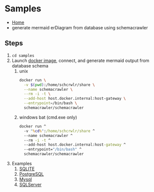 # Samples
* [Home](../readme.md)
* generate mermaid erDiagram from database using schemacrawler

## Steps
  1. `cd samples`
  1. Launch [docker image](https://www.schemacrawler.com/docker-image.html), connect, and generate mermaid output from database schema
      1. unix
          ```sh
          docker run \
            -v $(pwd):/home/schcrwlr/share \
            --name schemacrawler \
            --rm -i -t \
            --add-host host.docker.internal:host-gateway \
            --entrypoint=/bin/bash \
            schemacrawler/schemacrawler
          ```
      1. windows bat (cmd.exe only)
          ```bat
          docker run ^
            -v "%cd%":/home/schcrwlr/share ^
            --name schemacrawler ^
            --rm -i -t ^
            --add-host host.docker.internal:host-gateway ^
            --entrypoint="/bin/bash" ^
            schemacrawler/schemacrawler
          ```
  1. Examples
     1. [SQLITE](./example_sqlite.md)
     1. [PostgreSQL](./example_postgres.md)
     1. [Mysql](./example_mysql.md)
     1. [SQLServer](./example_sqlserver.md)
